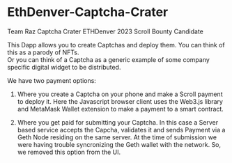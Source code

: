 # EthDenver-Captcha-Crater


Team Raz Captcha Crater 
ETHDenver 2023 Scroll Bounty Candidate

This Dapp allows you to create Captchas and deploy them.
You can think of this as a parody of NFTs.  
Or you can think of a Captcha as a generic example of some company specific digital widget to be distributed.


We have two payment options:

1. Where you create a Captcha on your phone and make a Scroll payment to deploy it.
Here the Javascript browser client uses the Web3.js library and MetaMask Wallet extension to make a payment to a smart contract.


2. Where you get paid for submitting your Captcha.  In this case a Server based service accepts the Capcha, validates it and sends Payment via a Geth Node residing on the same server. At the time of submission we were having trouble syncronizing the Geth wallet with the network. So, we removed this option from the UI.





